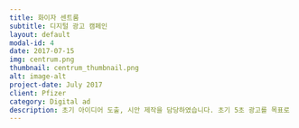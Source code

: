 ```yaml
---
title: 화이자 센트룸
subtitle: 디지털 광고 캠페인
layout: default
modal-id: 4
date: 2017-07-15
img: centrum.png
thumbnail: centrum_thumbnail.png
alt: image-alt
project-date: July 2017
client: Pfizer
category: Digital ad
description: 초기 아이디어 도출, 시안 제작을 담당하였습니다. 초기 5초 광고를 목표로 기획되었으나 아이디어를 인정받아 영화관 광고 등으로 확장되어 집행되었습니다. 센트룸은 전년ㅍ동기대비 26%의 매출 성장을 이뤘습니다.
---
```

